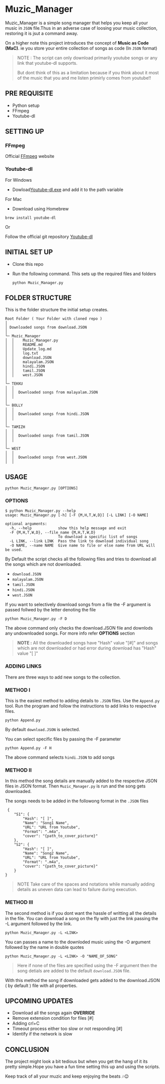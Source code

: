 # Muzic_Manager

Muzic_Manager is a simple song manager that helps you keep all your music in  `JSON`  file.Thus in an adverse case of loosing your music collection, restoring it is jsut a command away. 

On a higher note this project introduces the concept of **Music as Code (MaC)**. ie you store your entire collection of songs as code (In `JSON` format)
> NOTE : The script can only download primarily youtube songs or any link that youtube-dl supports.
> 
> But dont think of this as a limitation because if you think about it most of the music that you and me listen primirly comes from youtube!!

## PRE REQUISITE

- Python setup
- FFmpeg
- Youtube-dl

## SETTING UP

### FFmpeg

Official [FFmpeg](https://ffmpeg.org/download.html#repositories) website

### Youtube-dl

For Windows

- Dowload[Youtube-dl.exe](https://yt-dl.org/latest/youtube-dl.exe) and add it to the path variable

For Mac

- Download using Homebrew

```
brew install youtube-dl
```

Or

Follow the official git repository [Youtube-dl](https://github.com/ytdl-org/youtube-dl)

## INITIAL SET UP

-  Clone this repo
- Run the following command. This sets up the required files and folders

	```
	python Muzic_Manager.py
	```

## FOLDER STRUCTURE

This is the folder structure the initial setup creates.

```
Root Folder ( Your Folder with cloned repo )
│
│ Downloaded songs from download.JSON
│
└─ Muzic_Manager
│  │	Muzic_Manager.py	
│  │	README.md
│  │	Update_log.md
│  │	log.txt
│  │	download.JSON
│  │	malayalam.JSON
│  │	hindi.JSON
│  │	tamil.JSON
│  │	west.JSON
│
└─ TEKKU
│  │
│  │  Downloaded songs from malayalam.JSON
│  │
│
└─ BOLLY
│  │
│  │  Downloaded songs from hindi.JSON
│  │
│
└─ TAMIZH
│  │
│  │  Downloaded songs from tamil.JSON
│  │
│
└─ WEST
│  │
│  │  Downloaded songs from west.JSON
│  │
```

## USAGE

```
python Muzic_Manager.py [OPTIONS]
```

### OPTIONS

```
$ python Muzic_Manager.py --help
usage: Muzic_Manager.py [-h] [-F {M,H,T,W,D}] [-L LINK] [-O NAME]

optional arguments:
  -h, --help            show this help message and exit
  -F {M,H,T,W,D}, --file_name {M,H,T,W,D}
                        To download a specific list of songs
  -L LINK, --link LINK  Pass the link to download individual song
  -O NAME, --name NAME  Give name to file or else name from URL will be used.
```

By Default the script checks all the following files and tries to download all the songs which are not downloaded.
 
 - `download.JSON`
 - `malayalam.JSON`
 - `tamil.JSON`
 - `hindi.JSON`
 - `west.JSON`

If you want to selectively download songs from a file the -F argument is passed follwed by the letter denoting the file

```
python Muzic_Manager.py -F D
```

The above command only checks the download.JSON file and downlods any undownloaded songs. For more info refer **OPTIONS** section

> **NOTE :** 
> All the downloaded songs have "Hash" value "[#]" and songs which are not downloaded or had error during download has "Hash" value "[ ]"

### ADDING LINKS

There are three ways to add new songs to the collection.

### METHOD I
This is the easiest method to adding details to `.JSON` files. Use the `Append.py`  tool. Run the program and follow the instructions to add links to respective files. 
````
python Append.py
````
By default `download.JSON`  is selected.

You can select specific files by passing the -F parameter
````
python Append.py -F H
````
The above command selects `hindi.JSON` to add songs

### METHOD II

In this method the song details are manually added to the respective JSON files in JSON format. Then `Muzic_Manager.py` is run and the song gets downloaded.

The songs needs to be added in the followong format in the `.JSON` files
```
 {
    "S1": {
        "Hash": "[ ]",
        "Name": "Song1 Name",
        "URL": "URL from Youtube",
        "Format": ".m4a",
        "cover": "{path_to_cover_picture}"
    },
	"S2": {
        "Hash": "[ ]",
        "Name": "Song2 Name",
        "URL": "URL from Youtube",
        "Format": ".m4a",
        "cover": "{path_to_cover_picture}"
    }
}
```

>NOTE
>Take care of the spaces and notations while manually adding details as uneven data can lead to failure during execution.

### METHOD III

The second method is if you dont want the hassle of writting all the details in the file. You can download a song on the fly with just the link passing the -L argument followed by the link. 
```
python Muzic_Manager.py -L <LINK>
```

You can passes a name to the downloded music using the -O argument followed by the name in double quotes

```
python Muzic_Manager.py -L <LINK> -O "NAME_OF_SONG"
```

>Here if none of the files are specified using the -F argument then the song detials are added to the default `download.JSON` file.

With this method the song if downloaded gets added to the download.JSON ( by default ) file with all  properties.

## UPCOMING UPDATES

- Download all the songs again **OVERRIDE**
- Remove extension condition for files	 [#]
- Adding crl+C
- Timeout process either too slow or not responding  [#]
- Identify if the network is slow

## CONCLUSION

The project might look a bit tedious but when you get the hang of it its pretty simple.Hope you have a fun time setting this up and using the scripts.

Keep track of all your muzic and keep enjoying the beats 🎶😉